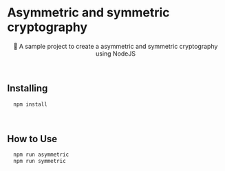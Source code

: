 
<a name="description"/>

# Asymmetric and symmetric cryptography
<p align="center">🚀 A sample project to create a asymmetric and symmetric cryptography using NodeJS</p>

<br>
<a name="install"/>

## Installing
``` bash
  npm install
```

<br>
<a name="how-to-use"/>

## How to Use
``` bash
  npm run asymmetric
  npm run symmetric
```
